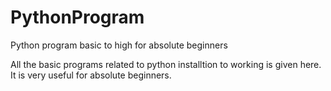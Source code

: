# PythonProgram
Python program basic to high for absolute beginners

All the basic programs related to python installtion to working is given here.
It is very useful for absolute beginners.
